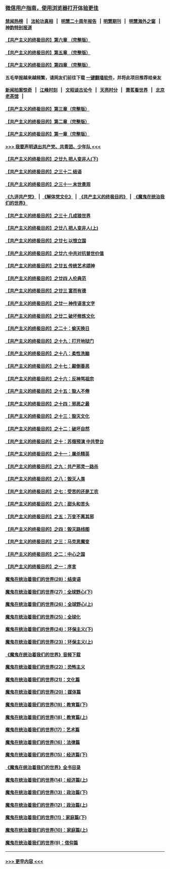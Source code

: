 ### [微信用户指南，使用浏览器打开体验更佳](https://github.com/gfw-breaker/banned-news1/blob/master/indexes/wechat-guide.md?t=0)
#### [禁闻热榜](热点新闻.md?t=0)  &nbsp;&nbsp;|&nbsp;&nbsp; [法轮功真相](https://github.com/gfw-breaker/truth/blob/master/README.md?t=0) &nbsp;&nbsp;|&nbsp;&nbsp; [明慧二十周年报告](https://github.com/gfw-breaker/mh-reports/blob/master/README.md?t=0) &nbsp;&nbsp;|&nbsp;&nbsp;[明慧期刊](https://github.com/gfw-breaker/mh-qikan) &nbsp;&nbsp;|&nbsp;&nbsp; [明慧海外之窗](https://github.com/gfw-breaker/mh-news/blob/master/README.md?t=0) &nbsp;&nbsp;|&nbsp;&nbsp; [神韵特别报道](https://github.com/gfw-breaker/mh-news/blob/master/shenyun.md?t=0)
#### [【共产主义的终极目的】第六章 （完整版）](../pages/nsc422/n11428913.md?t=02060655) 
#### [【共产主义的终极目的】第五章 （完整版）](../pages/nsc422/n11428912.md?t=02060655) 
#### [【共产主义的终极目的】第四章 （完整版）](../pages/nsc422/n11428907.md?t=02060655) 
#### 五毛举报越来越频繁，请网友们前往下载 [一键翻墙软件](https://github.com/gfw-breaker/ssr-accounts)，并将此项目推荐给亲友
#### [新闻拍案惊奇](https://github.com/gfw-breaker/banned-news1/blob/master/pages/link4.md) &nbsp;&nbsp;|&nbsp;&nbsp; [江峰时刻](https://github.com/gfw-breaker/banned-news1/blob/master/pages/link4.md) &nbsp;&nbsp;|&nbsp;&nbsp; [文昭谈古论今](https://github.com/gfw-breaker/banned-news1/blob/master/pages/link4.md) &nbsp;&nbsp;|&nbsp;&nbsp; [天亮时分](https://github.com/gfw-breaker/banned-news1/blob/master/pages/link4.md) &nbsp;&nbsp;|&nbsp;&nbsp; [萧茗看世界](https://github.com/gfw-breaker/banned-news1/blob/master/pages/link4.md) &nbsp;&nbsp;|&nbsp;&nbsp; [北京老茶馆](https://github.com/gfw-breaker/banned-news1/blob/master/pages/link4.md) &nbsp;&nbsp;|&nbsp;&nbsp; 
#### [【共产主义的终极目的】第三章（完整版）](../pages/nsc422/n11428848.md?t=02060655) 
#### [【共产主义的终极目的】第二章（完整版）](../pages/nsc422/n11428831.md?t=02060655) 
#### [【共产主义的终极目的】第一章（完整版）](../pages/nsc422/n11417651.md?t=02060655) 
#### [>>> 我要声明退出共产党、共青团、少年队 <<<](https://github.com/begood0513/goodnews/blob/master/quit/letter.md) 
#### [【共产主义的终极目的】之廿九 把人变非人(下)](../pages/nsc422/n11344140.md?t=02060655) 
#### [【共产主义的终极目的】之三十二 结语](../pages/nsc422/n11360535.md?t=02060655) 
#### [【共产主义的终极目的】之三十一 末世景观](../pages/nsc422/n11351129.md?t=02060655) 
#### [《九评共产党》](https://github.com/begood0513/9ping.md/blob/master/README.md) &nbsp;|&nbsp; [《解体党文化》](../../../../jtdwh.md/blob/master/README.md)  &nbsp;|&nbsp; [《共产主义的终极目的》](../../../../gczydzjmd.md/blob/master/README.md) &nbsp;|&nbsp; [《魔鬼在统治我们的世界》](../../../../mgztzwmdsj.md/blob/master/README.md) 
#### [【共产主义的终极目的】之三十 几成狼世界](../pages/nsc422/n11348280.md?t=02060655) 
#### [【共产主义的终极目的】之廿八 把人变非人(上)](../pages/nsc422/n11340492.md?t=02060655) 
#### [【共产主义的终极目的】之廿七 以恨立国](../pages/nsc422/n11336944.md?t=02060655) 
#### [【共产主义的终极目的】之廿六 中共对抗普世价值](../pages/nsc422/n11324785.md?t=02060655) 
#### [【共产主义的终极目的】之廿五 传统艺术颂神](../pages/nsc422/n11296396.md?t=02060655) 
#### [【共产主义的终极目的】之廿四 人伦典范](../pages/nsc422/n11296397.md?t=02060655) 
#### [【共产主义的终极目的】之廿三 富而有德](../pages/nsc422/n11283598.md?t=02060655) 
#### [【共产主义的终极目的】之廿一 神传语言文字](../pages/nsc422/n11263265.md?t=02060655) 
#### [【共产主义的终极目的】之廿二 破坏修炼文化](../pages/nsc422/n11245728.md?t=02060655) 
#### [【共产主义的终极目的】之二十：偷天换日](../pages/nsc422/n11238846.md?t=02060655) 
#### [【共产主义的终极目的】之十九：打开地狱门](../pages/nsc422/n11206376.md?t=02060655) 
#### [【共产主义的终极目的】之十八：柔性洗脑](../pages/nsc422/n11199994.md?t=02060655) 
#### [【共产主义的终极目的】之十七：颠倒善恶](../pages/nsc422/n11179782.md?t=02060655) 
#### [【共产主义的终极目的】之十六：反神骂祖宗](../pages/nsc422/n11166798.md?t=02060655) 
#### [【共产主义的终极目的】之十五：毁人不倦](../pages/nsc422/n11166792.md?t=02060655) 
#### [【共产主义的终极目的】之十四：邪恶之最](../pages/nsc422/n11150249.md?t=02060655) 
#### [【共产主义的终极目的】之十三：毁灭文化](../pages/nsc422/n11135227.md?t=02060655) 
#### [【共产主义的终极目的】之十二：破坏自然](../pages/nsc422/n11135214.md?t=02060655) 
#### [【共产主义的终极目的】之十：苏俄预演 中共登台](../pages/nsc422/n11118424.md?t=02060655) 
#### [【共产主义的终极目的】之十一：屠杀精英](../pages/nsc422/n11118442.md?t=02060655) 
#### [【共产主义的终极目的】之九：共产邪灵一路杀](../pages/nsc422/n11114139.md?t=02060655) 
#### [【共产主义的终极目的】之八：毁灭人类](../pages/nsc422/n11108503.md?t=02060655) 
#### [【共产主义的终极目的】之七：受苦的还是工农](../pages/nsc422/n11101809.md?t=02060655) 
#### [【共产主义的终极目的】之六：甜头和苦头](../pages/nsc422/n11096971.md?t=02060655) 
#### [【共产主义的终极目的】之五：万变不离其邪](../pages/nsc422/n11091285.md?t=02060655) 
#### [【共产主义的终极目的】之四：毁灭路线图](../pages/nsc422/n11086284.md?t=02060655) 
#### [【共产主义的终极目的】之三：马克思魔变](../pages/nsc422/n11061941.md?t=02060655) 
#### [【共产主义的终极目的】之二：中心之国](../pages/nsc422/n11047728.md?t=02060655) 
#### [【共产主义的终极目的】之一：序言](../pages/nsc422/n11086077.md?t=02060655) 
#### [魔鬼在统治着我们的世界(28)：结束语](../pages/nsc422/n10936246.md?t=02060655) 
#### [魔鬼在统治着我们的世界(27)：全球野心(下)](../pages/nsc422/n10928319.md?t=02060655) 
#### [魔鬼在统治着我们的世界(26)：全球野心(上)](../pages/nsc422/n10900318.md?t=02060655) 
#### [魔鬼在统治着我们的世界(25)：全球化](../pages/nsc422/n10788205.md?t=02060655) 
#### [魔鬼在统治着我们的世界(24)：环保主义(下)](../pages/nsc422/n10695307.md?t=02060655) 
#### [魔鬼在统治着我们的世界(23)：环保主义(上)](../pages/nsc422/n10688613.md?t=02060655) 
#### [《魔鬼在统治着我们的世界》音频下载](../pages/nsc422/n10635553.md?t=02060655) 
#### [魔鬼在统治着我们的世界(22)：恐怖主义](../pages/nsc422/n10614727.md?t=02060655) 
#### [魔鬼在统治着我们的世界(21)：文化篇](../pages/nsc422/n10597706.md?t=02060655) 
#### [魔鬼在统治着我们的世界(20)：媒体篇](../pages/nsc422/n10586579.md?t=02060655) 
#### [魔鬼在统治着我们的世界(19)：教育篇(下)](../pages/nsc422/n10564808.md?t=02060655) 
#### [魔鬼在统治着我们的世界(18)：教育篇(上)](../pages/nsc422/n10526970.md?t=02060655) 
#### [魔鬼在统治着我们的世界(17)：艺术篇](../pages/nsc422/n10499093.md?t=02060655) 
#### [魔鬼在统治着我们的世界(16)：法律篇](../pages/nsc422/n10485969.md?t=02060655) 
#### [魔鬼在统治着我们的世界(15)：经济篇(下)](../pages/nsc422/n10469975.md?t=02060655) 
#### [《魔鬼在统治着我们的世界》全书目录](../pages/nsc422/n10464261.md?t=02060655) 
#### [魔鬼在统治着我们的世界(14)：经济篇(上)](../pages/nsc422/n10457370.md?t=02060655) 
#### [魔鬼在统治着我们的世界(13)：政治篇(下)](../pages/nsc422/n10448270.md?t=02060655) 
#### [魔鬼在统治着我们的世界(12)：政治篇(上)](../pages/nsc422/n10444576.md?t=02060655) 
#### [魔鬼在统治着我们的世界(11)：家庭篇(下)](../pages/nsc422/n10440961.md?t=02060655) 
#### [魔鬼在统治着我们的世界(10)：家庭篇(上)](../pages/nsc422/n10435448.md?t=02060655) 
#### [魔鬼在统治着我们的世界(9)：信仰篇](../pages/nsc422/n10432159.md?t=02060655) 

----
#### [ >>> 更早内容 <<< ](../indexes/nsc422-earlier.md)
